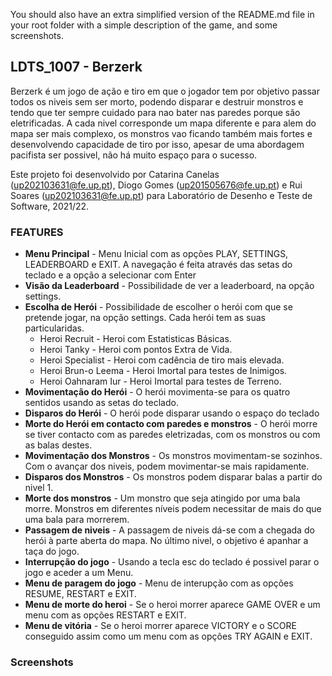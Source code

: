 You should also have an extra simplified version of the README.md file in your
root folder with a simple description of the game, and some screenshots.

## LDTS_1007 - Berzerk

Berzerk é um jogo de ação e tiro em que o jogador tem por objetivo passar todos os niveis sem ser morto, podendo disparar e destruir monstros e tendo que ter sempre cuidado para nao bater nas paredes porque são eletrificadas. A cada nivel corresponde um mapa diferente e para alem do mapa ser mais complexo, os monstros vao ficando também mais fortes e desenvolvendo capacidade de tiro por isso, apesar de uma abordagem pacifista ser possivel, não há muito espaço para o sucesso. 

Este projeto foi desenvolvido por Catarina Canelas (up202103631@fe.up.pt), Diogo Gomes (up201505676@fe.up.pt) e Rui Soares (up202103631@fe.up.pt) para Laboratório de Desenho e Teste de Software, 2021/22.

### FEATURES

- **Menu Principal** - Menu Inicial com as opções PLAY, SETTINGS, LEADERBOARD e EXIT. A navegação é feita através das setas do teclado e a opção a selecionar com Enter
- **Visão da Leaderboard** - Possibilidade de ver a leaderboard, na opção settings.
- **Escolha de Herói** - Possibilidade de escolher o herói com que se pretende jogar, na opção settings. Cada herói tem as suas particularidas. 
  - Heroi Recruit - Heroi com Estatisticas Básicas. 
  - Heroi Tanky - Heroi com pontos Extra de Vida. 
  - Heroi Specialist - Heroi com cadência de tiro mais elevada. 
  - Heroi Brun-o Leema - Heroi Imortal para testes de Inimigos. 
  - Heroi Oahnaram Iur - Heroi Imortal para testes de Terreno.
- **Movimentação do Herói** - O herói movimenta-se para os quatro sentidos usando as setas do teclado.
- **Disparos do Herói** - O herói pode disparar usando o espaço do teclado
- **Morte do Herói em contacto com paredes e monstros** - O herói morre se tiver contacto com as paredes eletrizadas, com os monstros ou com as balas destes.
- **Movimentação dos Monstros** - Os monstros movimentam-se sozinhos. Com o avançar dos niveis, podem movimentar-se mais rapidamente.
- **Disparos dos Monstros** - Os monstros podem disparar balas a partir do nivel 1.
- **Morte dos monstros** - Um monstro que seja atingido por uma bala morre. Monstros em diferentes níveis podem necessitar de mais do que uma bala para morrerem.
- **Passagem de niveis** - A passagem de niveis dá-se com a chegada do herói à parte aberta do mapa. No último nivel, o objetivo é apanhar a taça do jogo.
- **Interrupção do jogo** - Usando a tecla esc do teclado é possivel parar o jogo e aceder a um Menu.
- **Menu de paragem do jogo** - Menu de interupção com as opções RESUME, RESTART e EXIT.
- **Menu de morte do heroi** - Se o heroi morrer aparece GAME OVER e um menu com as opções RESTART e EXIT.
- **Menu de vitória** - Se o heroi morrer aparece VICTORY e o SCORE conseguido assim como um menu com as opções TRY AGAIN e EXIT.

### Screenshots

